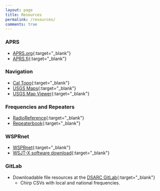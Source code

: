 ```yaml
---
layout: page
title: Resources
permalink: /resources/
comments: true
---
```


### APRS
+ [APRS.org](http://aprs.org){:target="_blank"}
+ [APRS.fi](https://aprs.fi){:target="_blank"}

### Navigation
+ [Cal Topo](http://caltopo.com){:target="_blank"}
+ [USGS Maps](https://nationalmap.gov/){:target="_blank"}
+ [USGS Map Viewer](https://viewer.nationalmap.gov/basic/){:target="_blank"}

### Frequencies and Repeaters  
+ [RadioReference](http://www.radioreference.com/){:target="_blank"}
+ [Repeaterbook](https://www.repeaterbook.com/index.php){:target="_blank"}

### WSPRnet  
+ [WSPRnet](http://wsprnet.org/drupal/){:target="_blank"}
+ [WSJT-X software download](http://physics.princeton.edu/pulsar/K1JT/wspr.html){:target="_blank"}

### GitLab
+ Downloadable file resources at the [DSARC GitLab](https://gitlab.com/dsarc){:target="_blank"}
    + Chirp CSVs with local and national frequencies.
